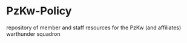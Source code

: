 # PzKw-Policy

repository of member and staff resources for the PzKw (and affiliates)
warthunder squadron

